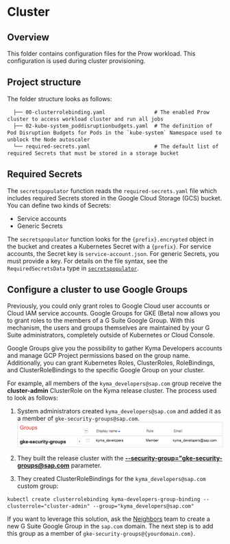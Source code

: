 # Cluster

## Overview

This folder contains configuration files for the Prow workload. This configuration is used during cluster provisioning.

## Project structure

<!-- Update the folder structure each time you modify it. -->

The folder structure looks as follows:

```
  ├── 00-clusterrolebinding.yaml                # The enabled Prow cluster to access workload cluster and run all jobs
  ├── 02-kube-system_poddisruptionbudgets.yaml  # The definition of Pod Disruption Budgets for Pods in the `kube-system` Namespace used to unblock the Node autoscaler
  └── required-secrets.yaml                     # The default list of required Secrets that must be stored in a storage bucket
```

## Required Secrets
The `secretspopulator` function reads the `required-secrets.yaml` file which includes required Secrets stored in the Google Cloud Storage (GCS) bucket.
You can define two kinds of Secrets:
- Service accounts
- Generic Secrets

The `secretspopulator` function looks for the `{prefix}.encrypted` object in the bucket and creates a Kubernetes Secret with a `{prefix}`.
For service accounts, the Secret key is `service-account.json`. For generic Secrets, you must provide a key.
For details on the file syntax, see the `RequiredSecretsData` type in [`secretspopulator`](../../development/tools/cmd/secretspopulator/main.go).

## Configure a cluster to use Google Groups

Previously, you could only grant roles to Google Cloud user accounts or Cloud IAM service accounts. Google Groups for GKE (Beta) now allows you to grant roles to the members of a G Suite Google Group. With this mechanism, the users and groups themselves are maintained by your G Suite administrators, completely outside of Kubernetes or Cloud Console.

Google Groups give you the possibility to gather Kyma Developers accounts and manage GCP Project permissions based on the group name. Additionally, you can grant Kubernetes Roles, ClusterRoles, RoleBindings, and ClusterRoleBindings to the specific Google Group on your cluster.

For example, all members of the `kyma_developers@sap.com` group receive the **cluster-admin** ClusterRole on the Kyma release cluster. The process used to look as follows:

1. System administrators created `kyma_developers@sap.com` and added it as a member of `gke-security-groups@sap.com`.
  ![dashboards](/docs/prow/assets/GGroups.png)

2. They built the release cluster with the [**--security-group="gke-security-groups@sap.com**](https://github.com/kyma-project/test-infra/blob/7b84900e56679fccfbc9e6839a85ade1dabe72bd/prow/scripts/cluster-integration/helpers/provision-gke-cluster.sh#L60) parameter. 

3. They created ClusterRoleBindings for the `kyma_developers@sap.com` custom group:

  ```
  kubectl create clusterrolebinding kyma-developers-group-binding --clusterrole="cluster-admin" --group="kyma_developers@sap.com"
  ```

If you want to leverage this solution, ask the [Neighbors](https://github.com/orgs/kyma-project/teams/prow/members?utf8=%E2%9C%93&query=role%3Amaintainer) team to create a new G Suite Google Group in the `sap.com` domain. The next step is to add this group as a member of `gke-security-groups@{yourdomain.com}`.
